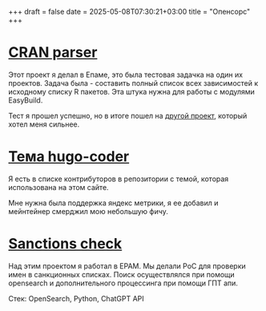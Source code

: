 +++ 
draft = false
date = 2025-05-08T07:30:21+03:00
title = "Опенсорс"
+++

# [CRAN parser](https://github.com/leins275/cran-parser)

Этот проект я делал в Епаме, это была тестовая задачка на один их проектов. Задача была - составить полный список всех зависимостей к исходному списку R пакетов. Эта штука нужна для работы с модулями EasyBuild.

Тест я прошел успешно, но в итоге пошел на [другой проект](/projects/gctocbot/), который хотел меня сильнее.

# [Тема hugo-coder](https://github.com/luizdepra/hugo-coder)

Я есть в списке контрибуторов в репозитории с темой, которая использована на этом сайте.

Мне нужна была поддержка яндекс метрики, я ее добавил и мейнтейнер смерджил мою небольшую фичу.

# [Sanctions check](https://github.com/MikhailFokanov/sanctions-check)

Над этим проектом я работал в EPAM. Мы делали PoC для проверки имен в санкционных списках. Поиск осуществлялся при помощи opensearch и дополнительного процессинга при помощи ГПТ апи.

Стек: OpenSearch, Python, ChatGPT API